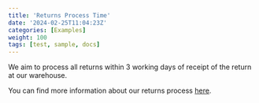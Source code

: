 ```yaml
---
title: 'Returns Process Time'
date: '2024-02-25T11:04:23Z'
categories: [Examples]
weight: 100
tags: [test, sample, docs]
---
```

We aim to process all returns within 3 working days of receipt of the return at our warehouse. 

You can find more information about our returns process [here](../returns-policy). 
